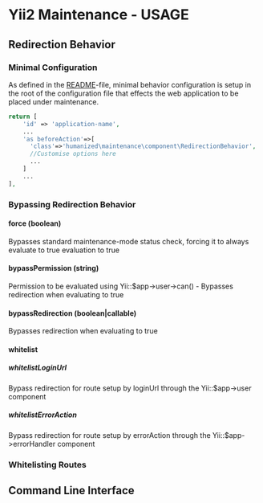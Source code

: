 # Yii2 Maintenance - USAGE

## Redirection Behavior

### Minimal Configuration

As defined in the [README](README.md)-file, minimal behavior configuration is setup in the root of the configuration file that effects the web application to be placed under maintenance. 

```php
return [
    'id' => 'application-name',
    ...
    'as beforeAction'=>[ 
      'class'=>'humanized\maintenance\component\RedirectionBehavior',
      //Customise options here
      ...
    ]
    ...
],
```

### Bypassing Redirection Behavior



#### force (boolean)

Bypasses standard maintenance-mode status check, forcing it to always evaluate to true evaluation to true

#### bypassPermission (string)

Permission to be evaluated using Yii::$app->user->can() - Bypasses redirection when evaluating to true


#### bypassRedirection (boolean|callable)

Bypasses redirection when evaluating to true

#### whitelist

##### whitelistLoginUrl

Bypass redirection for route setup by loginUrl through the Yii::$app->user component

##### whitelistErrorAction

Bypass redirection for route setup by errorAction through the Yii::$app->errorHandler component

### Whitelisting Routes

## Command Line Interface
